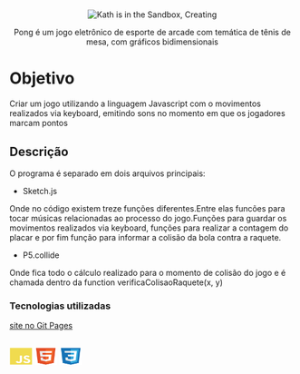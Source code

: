 # 

<div align = "center">
  <img width="600" alt="Kath is in the Sandbox, Creating" src="https://user-images.githubusercontent.com/90014122/176261587-caa469fc-bf85-45ce-834b-fe0eb72530b9.png">
  <br>
  <p>Pong é um jogo eletrônico de esporte de arcade com temática de tênis de mesa, com gráficos bidimensionais</p>
</div>


<h1>Objetivo</h1>
<p>Criar um jogo utilizando a linguagem Javascript com o movimentos realizados via keyboard, emitindo sons no momento em que os jogadores marcam pontos</p>

<h2>Descrição</h2>
<div>
<p> O programa é separado em dois arquivos principais:</p>
    <ul><li>Sketch.js</li></ul>
        <p>Onde no código existem treze funções diferentes.Entre elas funcões para tocar músicas relacionadas ao processo do jogo.Funções para guardar os movimentos realizados via keyboard, funções para realizar a contagem do placar e por fim função para informar a colisão da bola contra a raquete. </p> 
    <ul><li>P5.collide</li></ul>
  <p>Onde fica todo o cálculo realizado para o momento de colisão do jogo e é chamada dentro da function verificaColisaoRaquete(x, y)</p>
 
</div>
<h3>Tecnologias utilizadas</h3>

[site no Git Pages](https://kathleenfs.github.io/Jogo_Pong/)
<div style="display: inline_block"><br>
  <img align="center" alt="kath-Js" height="30" width="40" src="https://raw.githubusercontent.com/devicons/devicon/master/icons/javascript/javascript-plain.svg">
  <img align="center" alt="kath-HTML" height="30" width="40" src="https://raw.githubusercontent.com/devicons/devicon/master/icons/html5/html5-original.svg">
  <img align="center" alt="kath-CSS" height="30" width="40" src="https://raw.githubusercontent.com/devicons/devicon/master/icons/css3/css3-original.svg">
 </div>


